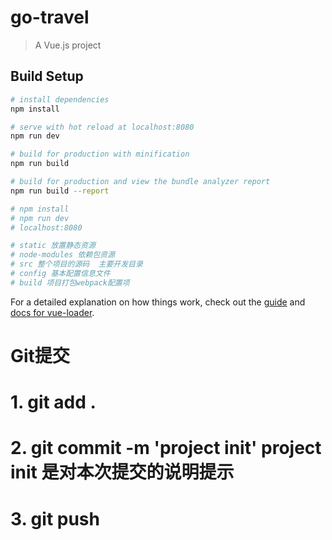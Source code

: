 # go-travel

> A Vue.js project
<!-- 12-->
## Build Setup

``` bash
# install dependencies
npm install

# serve with hot reload at localhost:8080
npm run dev

# build for production with minification
npm run build

# build for production and view the bundle analyzer report
npm run build --report

# npm install
# npm run dev 
# localhost:8080

# static 放置静态资源
# node-modules 依赖包资源
# src 整个项目的源码  主要开发目录
# config 基本配置信息文件
# build 项目打包webpack配置项
```

For a detailed explanation on how things work, check out the [guide](http://vuejs-templates.github.io/webpack/) and [docs for vue-loader](http://vuejs.github.io/vue-loader).

# Git提交
# 1. git add .
# 2. git commit -m 'project init'  project init	是对本次提交的说明提示
# 3. git push